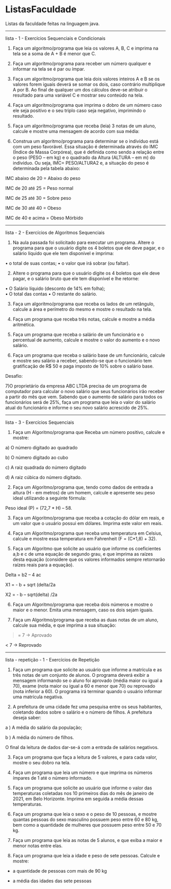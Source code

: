 # ListasFaculdade
Listas da faculdade feitas na linguagem java.
_______________________________________________________________________________________________________________________________________________________________________

lista - 1 - Exercícios Sequenciais e Condicionais

1) Faça um algoritmo/programa que leia os valores A, B, C e imprima na tela se a soma de A + B é menor que C. 

2) Faça um algoritmo/programa para receber um número qualquer e informar na tela se é par ou ímpar. 

3) Faça um algoritmo/programa que leia dois valores inteiros A e B se os valores forem iguais deverá se somar os dois, caso contrário multiplique A por B. Ao final de qualquer um dos cálculos deve-se atribuir o resultado para uma variável C e mostrar seu conteúdo na tela. 

5) Faça um algoritmo/programa que imprima o dobro de um número caso ele seja positivo e o seu triplo caso seja negativo, imprimindo o resultado. 

6) Faça um algoritmo/programa  que receba (leia) 3 notas de um aluno, calcule e mostre uma mensagem de acordo com sua média:
 
7) Construa um algoritmo/programa para determinar se o indivíduo está com um peso favorável. Essa situação é determinada através do IMC (Índice de Massa Corpórea), que é definida como sendo a relação entre o peso (PESO – em kg) e o quadrado da Altura (ALTURA – em m) do indivíduo. Ou seja,
IMC= PESO/ALTURA2
e, a situação do peso é determinada pela tabela abaixo:

IMC abaixo de 20 = Abaixo do peso

IMC de 20 até 25 = Peso normal

IMC de 25 até 30 = Sobre peso

IMC de 30 até 40 = Obeso

IMC de 40 e acima = Obeso Mórbido
_______________________________________________________________________________________________________________________________________________________________________

lista - 2 - Exercícios de Algoritmos Sequenciais

1)	Na aula passada foi solicitado para executar um programa. Altere o programa para que o usuário digite os 4 boletos que ele deve pagar, e o salário líquido que ele tem disponível e imprima:

• o total de suas contas;
• o valor que irá sobrar (ou faltar).

2)	Altere o programa para que o usuário digite os 4 boletos que ele deve pagar, e o salário bruto que ele tem disponível e lhe retorne:

•	O Salário líquido (desconto de 14% em folha);  
• O total das contas
• O restante do salário.

3)	Faça um algoritmo/programa que receba os lados de um retângulo, calcule a área e perímetro do mesmo e mostre o resultado na tela. 

4)	Faça um programa que receba três notas, calcule e mostre a média aritmética.

5)	Faça um programa que receba o salário de um funcionário e o percentual de aumento, calcule e mostre o valor do aumento e o novo salário.

6)	Faça um programa que receba o salário base de um funcionário, calcule e mostre seu salário a receber, sabendo-se que o funcionário tem gratificação de R$ 50 e paga imposto de 10% sobre o salário base.

Desafio: 

7)O proprietário da empresa ABC LTDA precisa de um programa de computador para calcular o novo salário que seus funcionários irão receber a partir do mês que vem. Sabendo que o aumento de salário para todos os funcionários será de 25%, faça um programa que leia o valor do salário atual do funcionário e informe o seu novo salário acrescido de 25%.
_______________________________________________________________________________________________________________________________________________________________________

lista - 3 - Exercícios Sequenciais

1) Faça um Algoritmo/programa que Receba um número positivo, calcule e mostre:

a) O número digitado ao quadrado

b) O número digitado ao cubo

c) A raiz quadrada do número digitado

d) A raiz cúbica do número digitado.

2) Faça um Algoritmo/programa que, tendo como dados de entrada a altura (H - em metros) de um homem, calcule e apresente seu peso ideal
utilizando a seguinte fórmula:

Peso ideal (P) = (72,7 * H) – 58.

3) Faça um Algoritmo/programa que receba a cotação do dólar em reais, e um valor que o usuário possui em dólares. Imprima este valor em reais.

4. Faça um Algoritmo/programa que receba uma temperatura em Celsius, calcule e mostre essa temperatura em Fahrenheit (F = (C*1,8) + 32).

5. Faça um Algoritmo que solicite ao usuário que informe os coeficientes a,b e c de uma equação de segundo grau, e que imprima as raízes desta equação (considere que os valores informados sempre retornarão raízes reais para a equação).

Delta = b2 – 4 ac

X1 = - b + sqrt (delta/2a

X2 = - b – sqrt(delta) /2a

6. Faça um Algoritmo/programa que receba dois números e mostre o maior e o menor. Emita uma mensagem, caso os dois sejam iguais.

7. Faça um Algoritmo/programa que receba as duas notas de um aluno, calcule sua média, e que imprima a sua situação:

>= 7 -> Aprovado

< 7 -> Reprovado
_______________________________________________________________________________________________________________________________________________________________________

lista - repetição - 1 - Exercícios de Repetição

1) Faça um programa que solicite ao usuário que informe a matrícula e as três notas de um conjunto de alunos. O programa deverá exibir a mensagem informando se o aluno foi aprovado (média maior ou igual a 70), exame (nota maior ou igual a 60 e menor que 70) ou reprovado (nota inferior a 60). O programa irá terminar quando o usuário informar uma matrícula negativa. 

2) A prefeitura de uma cidade fez uma pesquisa entre os seus habitantes, coletando dados sobre o salário e o número de filhos. A prefeitura deseja saber: 
  
a ) A média do salário da população; 
  
b ) A média do número de filhos. 
  
O final da leitura de dados dar-se-á com a entrada de salários negativos. 

3) Faça um programa que faça a leitura de 5 valores, e para cada valor, mostre o seu dobro na tela. 

4) Faça um programa que leia um número e que imprima os números ímpares de 1 até o número informado. 

5) Faça um programa que solicite ao usuário que informe o valor das temperaturas coletadas nos 10 primeiros dias do mês de janeiro de 2021, em Belo Horizonte. Imprima em seguida a média dessas temperaturas.

6) Faça um programa que leia o sexo e o peso de 10 pessoas, e mostre quantas pessoas do sexo masculino possuem peso entre 60 e 80 kg, bem como a quantidade de mulheres que possuem peso entre 50 e 70 kg.

7) Faça um programa que leia as notas de 5 alunos, e que exiba a maior e menor notas entre elas.

8) Faça um programa que leia a idade e peso de sete pessoas. Calcule e mostre:

- a quantidade de pessoas com mais de 90 kg

- a média das idades das sete pessoas


